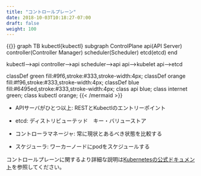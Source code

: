 ```yaml
---
title: "コントロールプレーン"
date: 2018-10-03T10:18:27-07:00
draft: false
weight: 100
---
```


{{<mermaid>}}
graph TB
kubectl{kubectl}
  subgraph ControlPlane
    api(API Server)
    controller(Controller Manager)
    scheduler(Scheduler)
    etcd(etcd)
  end

  kubectl-->api
  controller-->api
  scheduler-->api
  api-->kubelet
  api-->etcd

  classDef green fill:#9f6,stroke:#333,stroke-width:4px;
  classDef orange fill:#f96,stroke:#333,stroke-width:4px;
  classDef blue fill:#6495ed,stroke:#333,stroke-width:4px;
  class api blue;
  class internet green;
  class kubectl orange;
{{< /mermaid >}}

<!--
* One or More API Servers: Entry point for REST / kubectl
-->
* APIサーバがひとつ以上: RESTとKubectlのエントリーポイント

<!--
* etcd: Distributed key/value store
-->
* etcd: ディストリビューテッド　キー・バリューストア

<!--
* Controller-manager: Always evaluating current vs desired state
-->
* コントローラマネージャ: 常に現状とあるべき状態を比較する

<!--
* Scheduler: Schedules pods to worker nodes
-->
* スケジューラ: ワーカーノードにpodをスケジュールする

<!--
Check out [the official Kubernetes documentation](https://kubernetes.io/docs/concepts/overview/components/#master-components) for a more in-depth explanation of control plane components.
-->
コントロールプレーンに関するより詳細な説明は[Kubernetesの公式ドキュメント](https://kubernetes.io/docs/concepts/overview/components/#master-components)を参照してください。